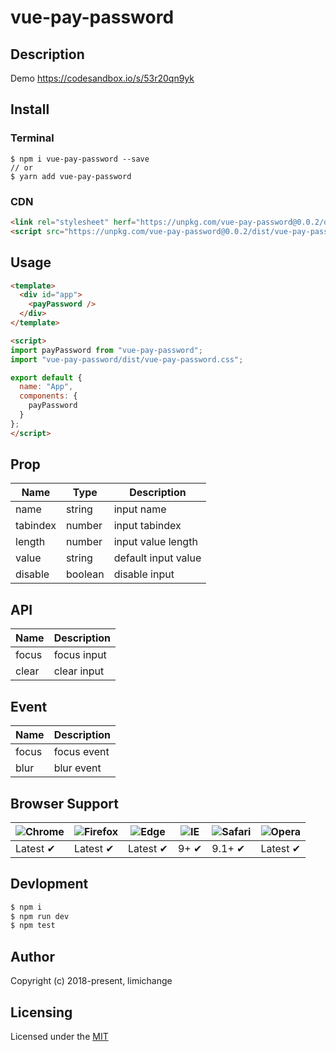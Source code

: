 # vue-pay-password

## Description

Demo
https://codesandbox.io/s/53r20qn9yk

## Install

### Terminal
```shell
$ npm i vue-pay-password --save
// or
$ yarn add vue-pay-password
```

### CDN

```html
<link rel="stylesheet" herf="https://unpkg.com/vue-pay-password@0.0.2/dist/vue-pay-password.css">
<script src="https://unpkg.com/vue-pay-password@0.0.2/dist/vue-pay-password.umd.min.js" />
```

## Usage
```html
<template>
  <div id="app">
    <payPassword />
  </div>
</template>

<script>
import payPassword from "vue-pay-password";
import "vue-pay-password/dist/vue-pay-password.css";

export default {
  name: "App",
  components: {
    payPassword
  }
};
</script>
```

## Prop

| Name         | Type      | Description              |
|--------------|-----------|--------------------------|
| name         | string    | input name               |
| tabindex     | number    | input tabindex           |
| length       | number    | input value length       |
| value        | string    | default input value      |
| disable      | boolean   | disable input            |

## API

| Name         | Description              |
|--------------|--------------------------|
| focus        | focus input              |
| clear        | clear input              |

## Event

| Name         | Description              |
|--------------|--------------------------|
| focus        | focus event              |
| blur         | blur event               |

## Browser Support

![Chrome](https://raw.github.com/alrra/browser-logos/master/src/chrome/chrome_48x48.png) | ![Firefox](https://raw.github.com/alrra/browser-logos/master/src/firefox/firefox_48x48.png) | ![Edge](https://raw.github.com/alrra/browser-logos/master/src/edge/edge_48x48.png) | ![IE](https://raw.github.com/alrra/browser-logos/master/src/archive/internet-explorer_9-11/internet-explorer_9-11_48x48.png) | ![Safari](https://raw.github.com/alrra/browser-logos/master/src/safari/safari_48x48.png) | ![Opera](https://raw.github.com/alrra/browser-logos/master/src/opera/opera_48x48.png)
--- | --- | --- | --- | --- | --- |
Latest ✔ | Latest ✔ | Latest ✔ | 9+ ✔ | 9.1+ ✔ | Latest ✔ |

## Devlopment

```sh
$ npm i
$ npm run dev
$ npm test
```

## Author

Copyright (c) 2018-present, limichange

## Licensing

Licensed under the [MIT](https://opensource.org/licenses/MIT)
